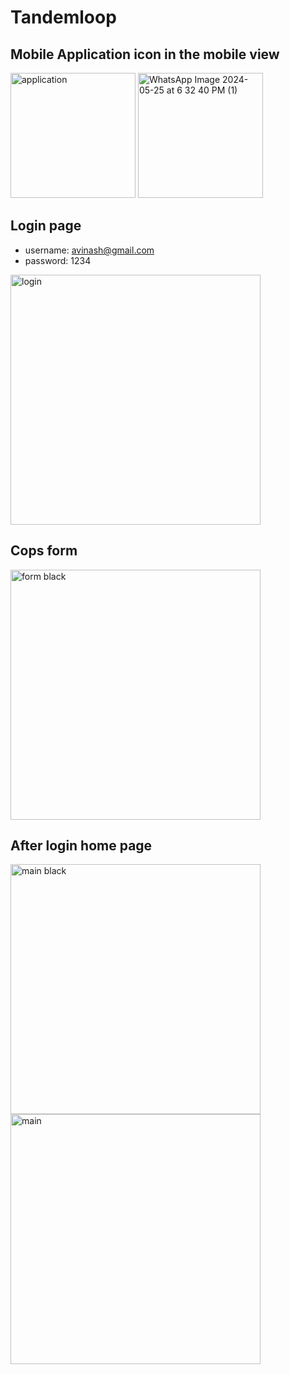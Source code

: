 # Tandemloop
## Mobile Application icon in the mobile view
<img src="https://github.com/Avinashkumar1307/Tandemloop-assignment/assets/121241717/3e8eb68c-beb1-4306-9cf9-42f33c8747e7" alt="application" width="200"/>
<img src="https://github.com/Avinashkumar1307/Tandemloop-assignment/assets/121241717/fecf8be5-1667-4b63-b25e-c728b7ab39a8" alt="WhatsApp Image 2024-05-25 at 6 32 40 PM (1)" width="200"/>

## Login page 
- username: avinash@gmail.com
- password: 1234
<img src="https://github.com/Avinashkumar1307/Tandemloop-assignment/assets/121241717/b912b007-0f77-4665-8025-e73fb35469ba" alt="login" width="400"/>

## Cops form
<img src="https://github.com/Avinashkumar1307/Tandemloop-assignment/assets/121241717/f1c76827-e77c-4b6d-b23a-e2fd70f64bc1" alt="form black" width="400"/>

## After login home page
<img src="https://github.com/Avinashkumar1307/Tandemloop-assignment/assets/121241717/98f50d75-333d-4b06-b8bd-f536ec1614c6" alt="main black" width="400"/>
<img src="https://github.com/Avinashkumar1307/Tandemloop-assignment/assets/121241717/2ca6399a-7097-4666-8ec9-c4bb2c24c63a" alt="main" width="400"/>
